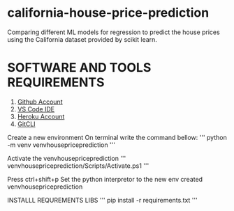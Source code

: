 # california-house-price-prediction
Comparing different ML models for regression to predict the house prices using the California dataset provided by scikit learn.


# SOFTWARE AND TOOLS REQUIREMENTS
1. [Github Account](https://github.com/)
2. [VS Code IDE](https://github.com/)
3. [Heroku Account](https://heroku.com/)
4. [GitCLI](https://git-scm.com/book/en/v2/Getting-Started-The-Command-Line)

Create a new environment
    On terminal write the command bellow:
'''
 python -m venv venvhousepriceprediction
'''

Activate the venvhousepriceprediction
'''
venvhousepriceprediction/Scripts/Activate.ps1
'''

Press ctrl+shift+p
Set the python interpretor to the new env created venvhousepriceprediction

INSTALLL REQUREMENTS LIBS
'''
pip install -r requirements.txt
'''


